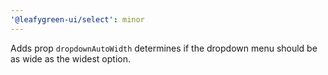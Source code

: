 ```yaml
---
'@leafygreen-ui/select': minor
---
```


Adds prop `dropdownAutoWidth` determines if the dropdown menu should be as wide as the widest option.
